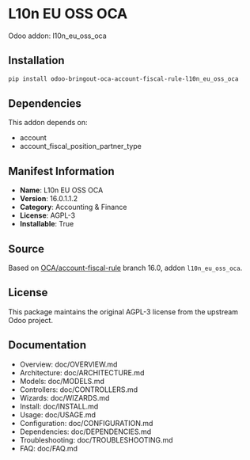 # L10n EU OSS OCA

Odoo addon: l10n_eu_oss_oca

## Installation

```bash
pip install odoo-bringout-oca-account-fiscal-rule-l10n_eu_oss_oca
```

## Dependencies

This addon depends on:
- account
- account_fiscal_position_partner_type

## Manifest Information

- **Name**: L10n EU OSS OCA
- **Version**: 16.0.1.1.2
- **Category**: Accounting & Finance
- **License**: AGPL-3
- **Installable**: True

## Source

Based on [OCA/account-fiscal-rule](https://github.com/OCA/account-fiscal-rule) branch 16.0, addon `l10n_eu_oss_oca`.

## License

This package maintains the original AGPL-3 license from the upstream Odoo project.

## Documentation

- Overview: doc/OVERVIEW.md
- Architecture: doc/ARCHITECTURE.md
- Models: doc/MODELS.md
- Controllers: doc/CONTROLLERS.md
- Wizards: doc/WIZARDS.md
- Install: doc/INSTALL.md
- Usage: doc/USAGE.md
- Configuration: doc/CONFIGURATION.md
- Dependencies: doc/DEPENDENCIES.md
- Troubleshooting: doc/TROUBLESHOOTING.md
- FAQ: doc/FAQ.md
